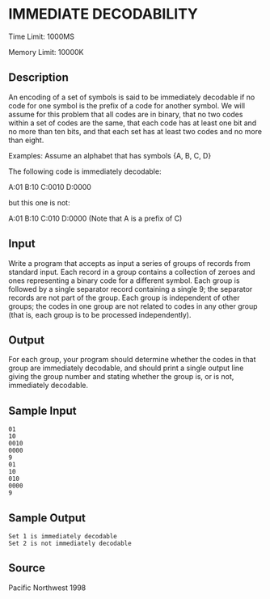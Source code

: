 # IMMEDIATE DECODABILITY

Time Limit: 1000MS

Memory Limit: 10000K


## Description

An encoding of a set of symbols is said to be immediately decodable if no code for one symbol is the prefix of a code for another symbol. We will assume for this problem that all codes are in binary, that no two codes within a set of codes are the same, that each code has at least one bit and no more than ten bits, and that each set has at least two codes and no more than eight.

Examples: Assume an alphabet that has symbols {A, B, C, D}

The following code is immediately decodable:

A:01 B:10 C:0010 D:0000

but this one is not:

A:01 B:10 C:010 D:0000 (Note that A is a prefix of C)


## Input

Write a program that accepts as input a series of groups of records from standard input. Each record in a group contains a collection of zeroes and ones representing a binary code for a different symbol. Each group is followed by a single separator record containing a single 9; the separator records are not part of the group. Each group is independent of other groups; the codes in one group are not related to codes in any other group (that is, each group is to be processed independently).


## Output

For each group, your program should determine whether the codes in that group are immediately decodable, and should print a single output line giving the group number and stating whether the group is, or is not, immediately decodable.


## Sample Input

```
01
10
0010
0000
9
01
10
010
0000
9
```


## Sample Output

```
Set 1 is immediately decodable
Set 2 is not immediately decodable
```


## Source

Pacific Northwest 1998
